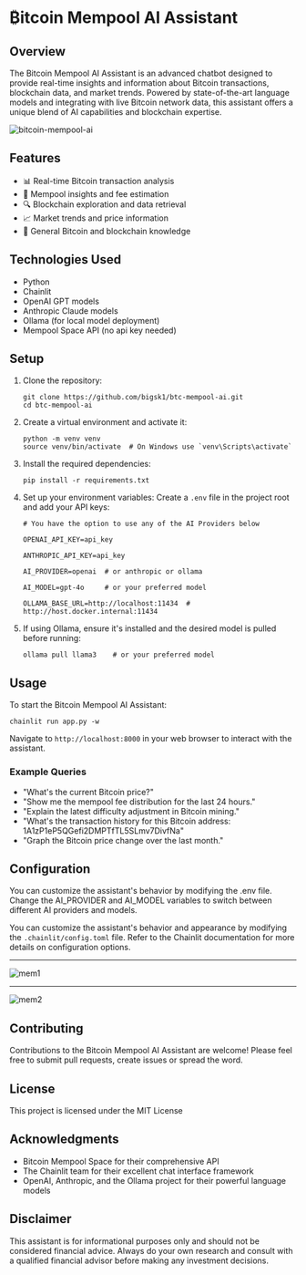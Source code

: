 # ₿itcoin Mempool AI Assistant

## Overview

The Bitcoin Mempool AI Assistant is an advanced chatbot designed to provide real-time insights and information about Bitcoin transactions, blockchain data, and market trends. Powered by state-of-the-art language models and integrating with live Bitcoin network data, this assistant offers a unique blend of AI capabilities and blockchain expertise.


![bitcoin-mempool-ai](https://imagedelivery.net/WfhVb8dSNAAvdXUdMfBuPQ/2bd334cd-3e65-4d93-98ec-2d68f8f90a00/public)


## Features

- 📊 Real-time Bitcoin transaction analysis
- 💼 Mempool insights and fee estimation
- 🔍 Blockchain exploration and data retrieval
- 📈 Market trends and price information
- 🧠 General Bitcoin and blockchain knowledge

## Technologies Used

- Python
- Chainlit
- OpenAI GPT models
- Anthropic Claude models
- Ollama (for local model deployment)
- Mempool Space API (no api key needed)

## Setup

1. Clone the repository:
   ```
   git clone https://github.com/bigsk1/btc-mempool-ai.git
   cd btc-mempool-ai
   ```

2. Create a virtual environment and activate it:
   ```
   python -m venv venv
   source venv/bin/activate  # On Windows use `venv\Scripts\activate`
   ```

3. Install the required dependencies:
   ```
   pip install -r requirements.txt
   ```

4. Set up your environment variables:
   Create a `.env` file in the project root and add your API keys:
   ```
   # You have the option to use any of the AI Providers below
   
   OPENAI_API_KEY=api_key

   ANTHROPIC_API_KEY=api_key

   AI_PROVIDER=openai  # or anthropic or ollama

   AI_MODEL=gpt-4o     # or your preferred model

   OLLAMA_BASE_URL=http://localhost:11434  #  http://host.docker.internal:11434    
   ```

5. If using Ollama, ensure it's installed and the desired model is pulled before running:
   ```
   ollama pull llama3    # or your preferred model
   ```

## Usage

To start the Bitcoin Mempool AI Assistant:

```
chainlit run app.py -w
```

Navigate to `http://localhost:8000` in your web browser to interact with the assistant.

### Example Queries

- "What's the current Bitcoin price?"
- "Show me the mempool fee distribution for the last 24 hours."
- "Explain the latest difficulty adjustment in Bitcoin mining."
- "What's the transaction history for this Bitcoin address: 1A1zP1eP5QGefi2DMPTfTL5SLmv7DivfNa"
- "Graph the Bitcoin price change over the last month."


## Configuration

You can customize the assistant's behavior by modifying the .env file. Change the AI_PROVIDER and AI_MODEL variables to switch between different AI providers and models.



You can customize the assistant's behavior and appearance by modifying the `.chainlit/config.toml` file. Refer to the Chainlit documentation for more details on configuration options.

---


![mem1](https://imagedelivery.net/WfhVb8dSNAAvdXUdMfBuPQ/82844360-af76-42d2-9163-e0ba7fe44e00/public)


---

![mem2](https://imagedelivery.net/WfhVb8dSNAAvdXUdMfBuPQ/51cb8776-46b0-409f-1979-f1b8ce552000/public)

## Contributing

Contributions to the Bitcoin Mempool AI Assistant are welcome! Please feel free to submit pull requests, create issues or spread the word.

## License

This project is licensed under the MIT License

## Acknowledgments

- Bitcoin Mempool Space for their comprehensive API
- The Chainlit team for their excellent chat interface framework
- OpenAI, Anthropic, and the Ollama project for their powerful language models

## Disclaimer

This assistant is for informational purposes only and should not be considered financial advice. Always do your own research and consult with a qualified financial advisor before making any investment decisions.